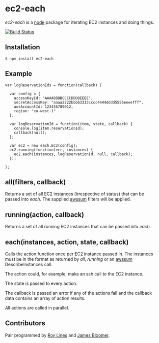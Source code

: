 # ec2-each
_ec2-each_ is a [node](http://nodejs.org) package for iterating EC2 instances and doing things.

[![Build Status](https://secure.travis-ci.org/B2MSolutions/node-ec2-each.png)](http://travis-ci.org/B2MSolutions/node-ec2-each)

## Installation
    $ npm install ec2-each
  
## Example

    var logReservationIds = function(callback) {
    
      var config = {
        accessKeyId: "AAAABBBBCCCCDDDDEEEE",
        secretAccessKey: "aaaa2222bbbb3333cccc4444dddd5555eeeefff",
        awsAccountId: 123456789012,
        region: "eu-west-1"
      };
            
      var logReservationId = function(item, state, callback) {
        console.log(item.reservationId);
        callback(null);
      };
      
      var ec2 = new each.EC2(config);
      ec2.running(function(err, instances) {
        ec2.each(instances, logReservationId, null, callback);
      });
      
    };
    
## all(filters, callback)

Returns a set of all EC2 instances (irrespective of status) that can be passed into _each_. 
The supplied [awssum](https://github.com/appsattic/node-awssum) filters will be applied.

## running(action, callback)

Returns a set of all running EC2 instances that can be passed into _each_.

## each(instances, action, state, callback)

Calls the action function once per EC2 instance passed in.
The instances must be in the format as returned by _all_, _running_ or an [awssum](https://github.com/appsattic/node-awssum) DescribeInstances call.

The action could, for example, make an ssh call to the EC2 instance.

The state is passed to every action.

The callback is passed an error if any of the actions fail and the callback data contains an array of action results.

All actions are called in parallel.

## Contributors
Pair programmed by [Roy Lines](http://roylines.co.uk) and [James Bloomer](https://github.com/jamesbloomer).